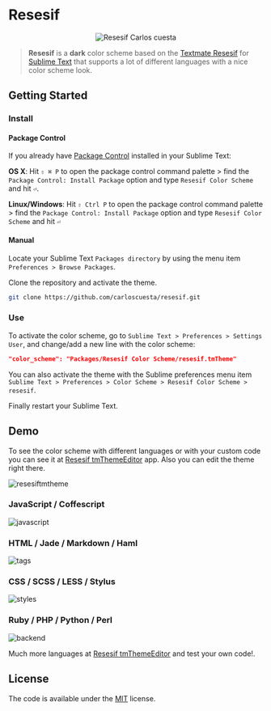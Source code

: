 # Resesif

<p align="center">
    <img src="https://cloud.githubusercontent.com/assets/7629661/13010887/70508a66-d1a4-11e5-940d-6a62ba8001b5.png" alt="Resesif Carlos cuesta"/>
</p>

>**Resesif** is a **dark** color scheme based on the [Textmate Resesif](http://www.textmatetheme.com/resesif) for [Sublime Text](http://www.sublimetext.com) that supports a lot of different languages with a nice color scheme look. 

## Getting Started

### Install 

#### Package Control

If you already have [Package Control](https://packagecontrol.io) installed in your Sublime Text:

**OS X**: Hit ```⇧ ⌘ P``` to open the package control command palette > find the ```Package Control: Install Package``` option and type ```Resesif Color Scheme``` and hit ```⏎```.

**Linux/Windows**: Hit ```⇧ Ctrl P``` to open the package control command palette > find the ```Package Control: Install Package``` option and type ```Resesif Color Scheme``` and hit ```⏎```

#### Manual

Locate your Sublime Text `Packages directory` by using the menu item `Preferences > Browse Packages`.

Clone the repository and activate the theme.

```bash
git clone https://github.com/carloscuesta/resesif.git
```

### Use

To activate the color scheme, go to ```Sublime Text > Preferences > Settings User```, and change/add a new line with the color scheme:

```json
"color_scheme": "Packages/Resesif Color Scheme/resesif.tmTheme"
```

You can also activate the theme with the Sublime preferences menu item ```Sublime Text > Preferences > Color Scheme > Resesif Color Scheme > resesif```.

Finally restart your Sublime Text. 

## Demo

To see the color scheme with different languages or with your custom code you can see it at [Resesif tmThemeEditor](http://tmtheme-editor.herokuapp.com/#!/editor/url/https://raw.githubusercontent.com/carloscuesta/resesif/master/resesif.tmTheme) app. Also you can edit the theme right there.

![resesiftmtheme](https://cloud.githubusercontent.com/assets/7629661/10793255/5d63da6a-7d90-11e5-8ed8-56bdd9e9c8b2.png)

### JavaScript / Coffescript

![javascript](https://cloud.githubusercontent.com/assets/7629661/10829353/b35334ae-7e79-11e5-91bb-37b3b1b7454f.png)

### HTML / Jade / Markdown / Haml

![tags](https://cloud.githubusercontent.com/assets/7629661/10798076/1037065c-7da6-11e5-95ff-2c938497d4b3.png)

### CSS / SCSS / LESS / Stylus

![styles](https://cloud.githubusercontent.com/assets/7629661/10797653/fa353880-7da3-11e5-8e24-5dd6f8826cf6.png)

### Ruby / PHP / Python / Perl

![backend](https://cloud.githubusercontent.com/assets/7629661/10799950/d37343ca-7daf-11e5-8037-34231d4a1667.png)

Much more languages at [Resesif tmThemeEditor](http://tmtheme-editor.herokuapp.com/#!/editor/url/https://raw.githubusercontent.com/carloscuesta/resesif/master/resesif.tmTheme) and test your own code!.

## License

The code is available under the [MIT](https://github.com/carloscuesta/resesif/blob/master/LICENSE) license.
